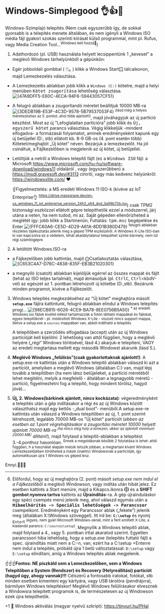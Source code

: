 # Windows-Simplegood 👌👍🙌
Windows-Szimplajó telepítés (Nem csak egyszerűbb így, de sokkal gyorsabb is a telepítés menete általában, és nem igényli a Windows ISO média fájl gyakori szokás szerinti kiírását külső programmal, mint pl. Rufus, vagy Media Creation Tool...<sup>Windows kell hozzá😬</sup>)

1. Adathordozó (pl. USB) használata helyett lecsippentünk 1 „keveset” a meglévő Windows tárhelyünkből a gépünkön:
- Egér jobboldali gombbal ( 🖱️<sub>↖️</sub> ) klikk a Windows Start<kbd>🪟</kbd> tálcaikonon, majd Lemezkezelés választása. 
- A Lemezkezelés ablakban jobb klikk a <code>Windows (C:)</code> kötetre, majd a helyi menüben <tt>Kötet zsugorítása</tt> lehetőség választása. ![{47A9DFF5-E60C-4ECA-94F6-59443057CF51}](https://github.com/user-attachments/assets/88f57747-cd34-4f29-8abd-53538ee28ab2)
- A felugró ablakban a zsugorítandó méretet beállítjuk 10000 MB-ra ![{3DEDB19B-E53F-4C3D-9578-5B79537053F4}](https://github.com/user-attachments/assets/2400f183-6a6f-4190-9ea4-ab75882d7ad7)
<sup>(lásd még a helyes méretezéshez az 5. pontot, ahol több ajánlott!)</sup>, majd jóváhagyjuk az új partíció készítést. Most az új "Lefoglalatlan partícióra" jobb klikk és <tt>Új, egyszerű kötet</tt> parancs választása. Végig klikkeljük -mindent elfogadva- a formázásái folyamatot, aminek eredményeként kapunk egy új betűjellel (D:, stb) ellátott kb. 8-9 GB-os (4. pont esetén több) Kötetet/meghajtót „Új kötet” néven. Bezárjuk a lemezkezelőt. Ha jól csináltuk, a Fájlkezelőben is megjelenik az új kötet, új betűjellel.
- Letöltjük a netről a Windows telepítő fájlt (ez a <tt>Windows ISO</tt> fájl: a Microsoft https://www.microsoft.com/hu-hu/software-download/windows11 oldaláról , vagy (egyszerűbben) a https://msdl.gravesoft.dev/#3113 címről, vagy más kedvenc helyünkről: https://windowsxlite.com/ ❤️
  
  ☝️Figyelmeztetés: a MS eredeti Windows 11 ISO-k (kivéve az IoT Enterprise👌 <sup>https://drive.massgrave.dev/en-us_windows_11_iot_enterprise_version_24h2_x64_dvd_3a99b72b.iso</sup>) csak TPM2 biztonsági eszközzel ellátott gépre telepíthetők ezzel a módszerrel, járj utána a neten, ha nem tudod, mi az. Saját gépeden ellenőrizheted a meglétét így: jobb klikk a Startmenün, Futtatás: <tt>tpm.msc</tt> begépelése és Enter ![{FFFC60A6-CE5D-4D29-A61A-8DD1B380D479}](https://github.com/user-attachments/assets/45b3486f-9301-40b7-9e64-758661921f1f) <sup>felugró ablakban részletes tájékoztatás jelenik meg a géped TPM eszközéről. A Windows X-Lite ISO-ban ki van kapcsolva ez a védelem, tehát akadálytalanul települhet szinte bármely, nem túl régi számítógépre</sup>
2. A letöltött Windows.ISO-ra
- a Fájkezelőben jobb kattintás, majd ⨀Csatlakoztatás választása, ![{C653C4A7-D76C-4838-835F-EB3B21020301}](https://github.com/user-attachments/assets/2778f1c2-580c-487f-8a53-571da122c13a)

- a megnyíló (csatolt) ablakban kijelöljük egérrel az összes mappát és fájlt (tehát az ISO teljes tartalmát), majd átmásoljuk (pl. <kbd>Ctrl</kbd><kbd>C</kbd>, <kbd>Ctrl</kbd><kbdV</kbd>-vel) az egészet az 1. pontban létrehozott új kötetbe (D:,stb). Bezárunk minden programot, kivéve a Fájlkezelőt.
3. Windows telepítés megkezdéséhez az "Új kötet" meghajtóra másolt <b><code>setup.exe</code></b> fájlra kattintunk, felugró ablakban elindul a Windows telepítés progi… ![{98ECB815-6026-4CE9-BA78-8EE0756B5A50}](https://github.com/user-attachments/assets/dc4f5c8c-2210-48ed-8dc1-5d1a762a79b7) <sup>* az eredeti Windows.iso fájlok kivétel nélkül tartalmazzák a fotón látható mappákat és fájlokat, egyes telepítőknél - pl. módosított Windows X-Lite - viszont nincs support mappa, illetve a setup.exe a <code>sources</code> mappában van, abból indítható a telepítés</sup>

    A telepítőben a szerződés elfogadása (accept) után az új Windows partícióját kell kijelölni: 2 lehetőség van attól függően, hogy a meglévő helyére („régi” Windows törlésével, lásd 4.) akarjuk-e telepíteni, VAGY az eredeti megtartása mellett egy második Windowst akarunk (lásd 5.).
4. <b>Meglévő Windows „felülírás”(csak gyakorlottaknak ajánlott!)</b>: A setup.exe-re kattintás után a Windows telepítő ablakban válaszd ki azt a partíciót, amelyiken a meglévő Windows (általában C:) van, majd lépj tovább a telepítőben (ha nem látsz betűjeleket, a partíció méretéből lehet megítélni, melyik a megfelelő - általában a legnagyobb méretű - partíció, figyelmeztetni fog a telepítő, hogy mindent törölsz, hagyd jóvá)…
5. <b>Új, 2. Windows(bárkinek ajánlott, nincs kockázata)</b>: végeredményként a telepítés után a gép indításakor a régi és az új Windows között választhatsz majd egy kettős -„dual boot”- menüből.A setup.exe-re kattintás után válaszd a Windows telepítőben az új, 1. pont szerint létrehozott, legalább 70000 MB-os "Új kötet" partíciót (<i>ebben az esetben az 1.pont végrehajtásakor a zsugorítási méretet 10000 helyett ajánlott 70000 MB-ra<sup> /ha nincs elég hely a lemezen, akkor az ajánlott minimum 20000 MB/</sup> állítani!</i>), majd folytasd a telepítő-ablakban a telepítést 3.-4.ponthoz hasonlóan. <sup>Ennek a megoldásnak később 2 folytatása is lehet: attól függően, h a használat alapján melyik tetszik jobban, a megtartani kívánt Windows Lemezkezelőjében törölheted a másik (inaktív) Windowsnak a partícióját, így automatikusan újra 1 Windows-os géped lesz.</sup>
  
  Ennyi.🙌🙌🙌
  ___________________________________________________
6. Előfordul, hogy az új meghajtóra (2. pont) másolt <i>setup.exe nem indul el a Fájlkezelőből</i> a meglévő Windowson, vagy indítás után hibát jelez.
Ez esetben kattints a Start menüre, majd a Kikapcs.ikonra <b>(|)</b> és a <b>SHIFT gombot nyomva tartva</b> kattints az <b>Újraindítás</b>-ra. A gép újrainduláskor egy spéci csempés menü jelenik meg, ahol válaszd egymás után a <tt><b>Hibaelhárítás -> Speciális lehetőségek -> Parancssor</b></tt> csempeikont. Eredményként egy Parancssor ablak („fekete”) jelenik meg (általában X:\Windows szöveggel). Itt írd be: <b><code>C:\setup</code></b> és nyomj <code>Enter</code>t <sup>(egyes, nem gyári Microsoft Windows-oknál, mint a fent említett X-Lite, a kiadandó parancs: <code>C:\sources\setup</code>)</sup>. Megnyílik a Windows telepítő ablak, majd folytasd a 4., vagy 5. pontban írttal akaratod szerint. Egyetlen parancssori hiba lehetőség, hogy a setup.exe (telepítés futtató fájl) a spec. újraindítás miatt nem a C:-n, van, ezért ha a C:\setup +Enterre nem indul a telepítés, próbáld újra 1 betű változtatással: <code>D:\setup</code> vagy <code>E:\setup</code> elindítani, amíg a Windows telepítés ablak megjelenik.
   
☝️☝️☝️<b>Fontos: NE piszkáld sem a Lemezkezelőben, sem a Windows Telepítőben a System (Rendszer) és Recovery (Helyreállítási) partíciót (hagyd úgy, ahogy vannak)!!!</b> Célszerű a fontosabb iratokat, fotókat, stb minden esetben kimenteni egy kártyára, vagy USB tárolóra (pendrájvra), bármilyen Windows telepítéskor! Meglévő Windows felülírásakor elvesznek a Windowsra telepített programok is, de természetesen az új Windowson ezek újra telepíthetők.
 
+1 🥳 Windows aktiválás (magyar nyelvű szkript): https://tinyurl.hu/PHaI

